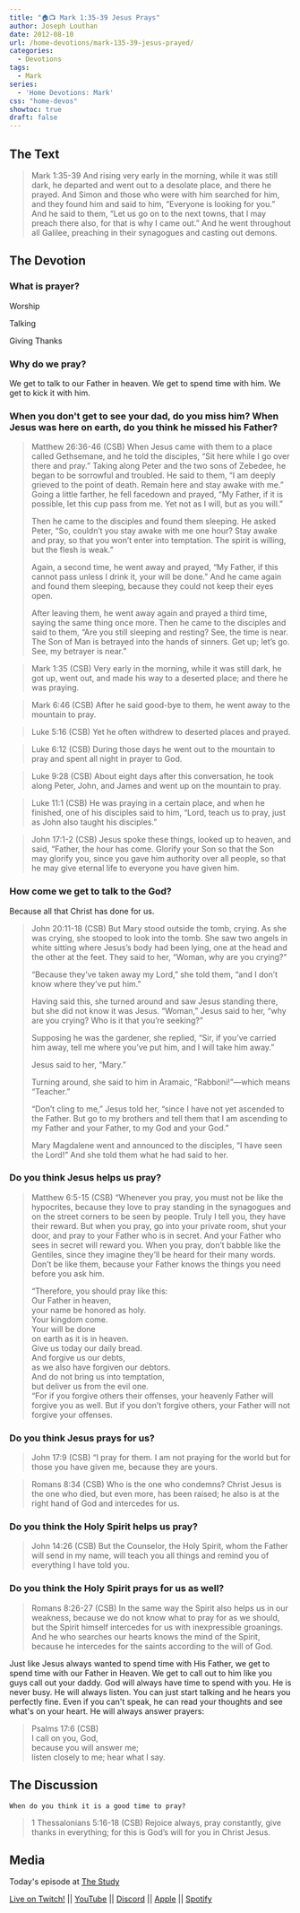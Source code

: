 ```yaml
---
title: "🏠📺 Mark 1:35-39 Jesus Prays"
author: Joseph Louthan
date: 2012-08-10
url: /home-devotions/mark-135-39-jesus-prayed/
categories:
  - Devotions
tags:
  - Mark
series:
  - 'Home Devotions: Mark'
css: "home-devos"
showtoc: true
draft: false
---
```


## The Text

>Mark 1:35-39 And rising very early in the morning, while it was still dark, he departed and went out to a desolate place, and there he prayed. And Simon and those who were with him searched for him, and they found him and said to him, “Everyone is looking for you.” And he said to them, “Let us go on to the next towns, that I may preach there also, for that is why I came out.” And he went throughout all Galilee, preaching in their synagogues and casting out demons.

## The Devotion

### What is prayer?
  
Worship
  
Talking
  
Giving Thanks

### Why do we pray?
  
We get to talk to our Father in heaven. We get to spend time with him. We get to kick it with him.

### When you don't get to see your dad, do you miss him? When Jesus was here on earth, do you think he missed his Father?

>Matthew 26:36-46 (CSB) When Jesus came with them to a place called Gethsemane, and he told the disciples, “Sit here while I go over there and pray.” Taking along Peter and the two sons of Zebedee, he began to be sorrowful and troubled. He said to them, “I am deeply grieved to the point of death. Remain here and stay awake with me.” Going a little farther, he fell facedown and prayed, “My Father, if it is possible, let this cup pass from me. Yet not as I will, but as you will.”
>
>Then he came to the disciples and found them sleeping. He asked Peter, “So, couldn’t you stay awake with me one hour? Stay awake and pray, so that you won’t enter into temptation. The spirit is willing, but the flesh is weak.”
>
>Again, a second time, he went away and prayed, “My Father, if this cannot pass unless I drink it, your will be done.” And he came again and found them sleeping, because they could not keep their eyes open.
>
>After leaving them, he went away again and prayed a third time, saying the same thing once more. Then he came to the disciples and said to them, “Are you still sleeping and resting? See, the time is near. The Son of Man is betrayed into the hands of sinners. Get up; let’s go. See, my betrayer is near.”

>Mark 1:35 (CSB) Very early in the morning, while it was still dark, he got up, went out, and made his way to a deserted place; and there he was praying.

>Mark 6:46 (CSB) After he said good-bye to them, he went away to the mountain to pray.

>Luke 5:16 (CSB) Yet he often withdrew to deserted places and prayed.

>Luke 6:12 (CSB) During those days he went out to the mountain to pray and spent all night in prayer to God.

>Luke 9:28 (CSB) About eight days after this conversation, he took along Peter, John, and James and went up on the mountain to pray.

>Luke 11:1 (CSB) He was praying in a certain place, and when he finished, one of his disciples said to him, “Lord, teach us to pray, just as John also taught his disciples.”

>John 17:1-2 (CSB) Jesus spoke these things, looked up to heaven, and said, “Father, the hour has come. Glorify your Son so that the Son may glorify you, since you gave him authority over all people, so that he may give eternal life to everyone you have given him.

### How come we get to talk to the God?
  
Because all that Christ has done for us.

>John 20:11-18 (CSB) But Mary stood outside the tomb, crying. As she was crying, she stooped to look into the tomb. She saw two angels in white sitting where Jesus’s body had been lying, one at the head and the other at the feet. They said to her, “Woman, why are you crying?”
>
>“Because they’ve taken away my Lord,” she told them, “and I don’t know where they’ve put him.”
>
>Having said this, she turned around and saw Jesus standing there, but she did not know it was Jesus. “Woman,” Jesus said to her, “why are you crying? Who is it that you’re seeking?”
>
>Supposing he was the gardener, she replied, “Sir, if you’ve carried him away, tell me where you’ve put him, and I will take him away.”
>
>Jesus said to her, “Mary.”
>
>Turning around, she said to him in Aramaic, “Rabboni!”—which means “Teacher.”
>
>“Don’t cling to me,” Jesus told her, “since I have not yet ascended to the Father. But go to my brothers and tell them that I am ascending to my Father and your Father, to my God and your God.”
>
>Mary Magdalene went and announced to the disciples, “I have seen the Lord!” And she told them what he had said to her.

### Do you think Jesus helps us pray?
  
>Matthew 6:5-15 (CSB) “Whenever you pray, you must not be like the hypocrites, because they love to pray standing in the synagogues and on the street corners to be seen by people. Truly I tell you, they have their reward. But when you pray, go into your private room, shut your door, and pray to your Father who is in secret. And your Father who sees in secret will reward you. When you pray, don’t babble like the Gentiles, since they imagine they’ll be heard for their many words. Don’t be like them, because your Father knows the things you need before you ask him.
>
>“Therefore, you should pray like this:  
>Our Father in heaven,  
>your name be honored as holy.  
>Your kingdom come.  
>Your will be done  
>on earth as it is in heaven.  
>Give us today our daily bread.  
>And forgive us our debts,  
>as we also have forgiven our debtors.  
>And do not bring us into temptation,  
>but deliver us from the evil one.  
>“For if you forgive others their offenses, your heavenly Father will forgive you as well. But if you don’t forgive others, your Father will not forgive your offenses.

### Do you think Jesus prays for us?
  
>John 17:9 (CSB) “I pray for them. I am not praying for the world but for those you have given me, because they are yours.

>Romans 8:34 (CSB) Who is the one who condemns? Christ Jesus is the one who died, but even more, has been raised; he also is at the right hand of God and intercedes for us.

### Do you think the Holy Spirit helps us pray?
  
>John 14:26 (CSB) But the Counselor, the Holy Spirit, whom the Father will send in my name, will teach you all things and remind you of everything I have told you.

### Do you think the Holy Spirit prays for us as well?
  
>Romans 8:26-27 (CSB) In the same way the Spirit also helps us in our weakness, because we do not know what to pray for as we should, but the Spirit himself intercedes for us with inexpressible groanings. And he who searches our hearts knows the mind of the Spirit, because he intercedes for the saints according to the will of God.

Just like Jesus always wanted to spend time with His Father, we get to spend time with our Father in Heaven. We get to call out to him like you guys call out your daddy. God will always have time to spend with you. He is never busy. He will always listen. You can just start talking and he hears you perfectly fine. Even if you can't speak, he can read your thoughts and see what's on your heart. He will always answer prayers:

>Psalms 17:6 (CSB)  
>I call on you, God,  
>because you will answer me;  
>listen closely to me; hear what I say.

## The Discussion

```text
When do you think it is a good time to pray?
```

>1 Thessalonians 5:16-18 (CSB) Rejoice always, pray constantly, give thanks in everything; for this is God’s will for you in Christ Jesus.

## Media

Today's episode at [The Study](http://study.theologic.us/podcast/home-devotions-mark-135-39-jesus-prays)

[Live on Twitch!](http://twitch.theologic.us) || [YouTube](http://youtube.theologic.us) || [Discord](http://discord.theologic.us) || [Apple](https://podcasts.apple.com/us/podcast/the-study/id1557102127) || [Spotify](https://open.spotify.com/show/0Xs5qsNvWePyRqcmtOTPkR)
